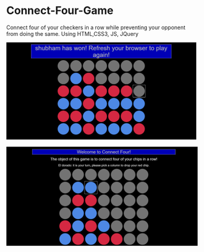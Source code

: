 # Connect-Four-Game
Connect four of your checkers in a row while preventing your opponent from doing the same. Using HTML,CSS3, JS, JQuery

![alt text](https://github.com/shubhamgoel01/Connect-Four-Game/blob/main/connect-four-game1.png?raw=true)

![alt text](https://github.com/shubhamgoel01/Connect-Four-Game/blob/main/connect-four-game2.png?raw=true)
